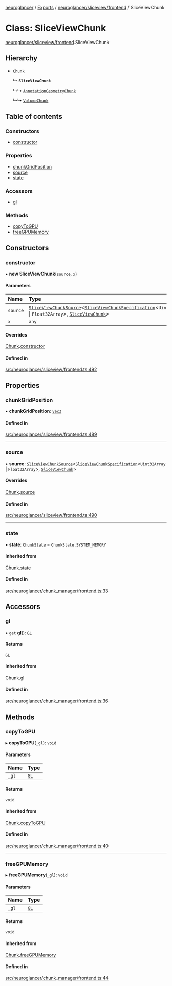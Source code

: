 [neuroglancer](../README.md) / [Exports](../modules.md) / [neuroglancer/sliceview/frontend](../modules/neuroglancer_sliceview_frontend.md) / SliceViewChunk

# Class: SliceViewChunk

[neuroglancer/sliceview/frontend](../modules/neuroglancer_sliceview_frontend.md).SliceViewChunk

## Hierarchy

- [`Chunk`](neuroglancer_chunk_manager_frontend.Chunk.md)

  ↳ **`SliceViewChunk`**

  ↳↳ [`AnnotationGeometryChunk`](neuroglancer_annotation_frontend_source.AnnotationGeometryChunk.md)

  ↳↳ [`VolumeChunk`](neuroglancer_sliceview_volume_frontend.VolumeChunk.md)

## Table of contents

### Constructors

- [constructor](neuroglancer_sliceview_frontend.SliceViewChunk.md#constructor)

### Properties

- [chunkGridPosition](neuroglancer_sliceview_frontend.SliceViewChunk.md#chunkgridposition)
- [source](neuroglancer_sliceview_frontend.SliceViewChunk.md#source)
- [state](neuroglancer_sliceview_frontend.SliceViewChunk.md#state)

### Accessors

- [gl](neuroglancer_sliceview_frontend.SliceViewChunk.md#gl)

### Methods

- [copyToGPU](neuroglancer_sliceview_frontend.SliceViewChunk.md#copytogpu)
- [freeGPUMemory](neuroglancer_sliceview_frontend.SliceViewChunk.md#freegpumemory)

## Constructors

### constructor

• **new SliceViewChunk**(`source`, `x`)

#### Parameters

| Name | Type |
| :------ | :------ |
| `source` | [`SliceViewChunkSource`](neuroglancer_sliceview_frontend.SliceViewChunkSource.md)<[`SliceViewChunkSpecification`](../interfaces/neuroglancer_sliceview_base.SliceViewChunkSpecification.md)<`Uint32Array` \| `Float32Array`\>, [`SliceViewChunk`](neuroglancer_sliceview_frontend.SliceViewChunk.md)\> |
| `x` | `any` |

#### Overrides

[Chunk](neuroglancer_chunk_manager_frontend.Chunk.md).[constructor](neuroglancer_chunk_manager_frontend.Chunk.md#constructor)

#### Defined in

[src/neuroglancer/sliceview/frontend.ts:492](https://github.com/ActiveBrainAtlas2/neuroglancer/blob/91617476/src/neuroglancer/sliceview/frontend.ts#L492)

## Properties

### chunkGridPosition

• **chunkGridPosition**: [`vec3`](neuroglancer_util_geom.vec3.md)

#### Defined in

[src/neuroglancer/sliceview/frontend.ts:489](https://github.com/ActiveBrainAtlas2/neuroglancer/blob/91617476/src/neuroglancer/sliceview/frontend.ts#L489)

___

### source

• **source**: [`SliceViewChunkSource`](neuroglancer_sliceview_frontend.SliceViewChunkSource.md)<[`SliceViewChunkSpecification`](../interfaces/neuroglancer_sliceview_base.SliceViewChunkSpecification.md)<`Uint32Array` \| `Float32Array`\>, [`SliceViewChunk`](neuroglancer_sliceview_frontend.SliceViewChunk.md)\>

#### Overrides

[Chunk](neuroglancer_chunk_manager_frontend.Chunk.md).[source](neuroglancer_chunk_manager_frontend.Chunk.md#source)

#### Defined in

[src/neuroglancer/sliceview/frontend.ts:490](https://github.com/ActiveBrainAtlas2/neuroglancer/blob/91617476/src/neuroglancer/sliceview/frontend.ts#L490)

___

### state

• **state**: [`ChunkState`](../enums/neuroglancer_chunk_manager_base.ChunkState.md) = `ChunkState.SYSTEM_MEMORY`

#### Inherited from

[Chunk](neuroglancer_chunk_manager_frontend.Chunk.md).[state](neuroglancer_chunk_manager_frontend.Chunk.md#state)

#### Defined in

[src/neuroglancer/chunk_manager/frontend.ts:33](https://github.com/ActiveBrainAtlas2/neuroglancer/blob/91617476/src/neuroglancer/chunk_manager/frontend.ts#L33)

## Accessors

### gl

• `get` **gl**(): [`GL`](../interfaces/neuroglancer_webgl_context.GL.md)

#### Returns

[`GL`](../interfaces/neuroglancer_webgl_context.GL.md)

#### Inherited from

Chunk.gl

#### Defined in

[src/neuroglancer/chunk_manager/frontend.ts:36](https://github.com/ActiveBrainAtlas2/neuroglancer/blob/91617476/src/neuroglancer/chunk_manager/frontend.ts#L36)

## Methods

### copyToGPU

▸ **copyToGPU**(`_gl`): `void`

#### Parameters

| Name | Type |
| :------ | :------ |
| `_gl` | [`GL`](../interfaces/neuroglancer_webgl_context.GL.md) |

#### Returns

`void`

#### Inherited from

[Chunk](neuroglancer_chunk_manager_frontend.Chunk.md).[copyToGPU](neuroglancer_chunk_manager_frontend.Chunk.md#copytogpu)

#### Defined in

[src/neuroglancer/chunk_manager/frontend.ts:40](https://github.com/ActiveBrainAtlas2/neuroglancer/blob/91617476/src/neuroglancer/chunk_manager/frontend.ts#L40)

___

### freeGPUMemory

▸ **freeGPUMemory**(`_gl`): `void`

#### Parameters

| Name | Type |
| :------ | :------ |
| `_gl` | [`GL`](../interfaces/neuroglancer_webgl_context.GL.md) |

#### Returns

`void`

#### Inherited from

[Chunk](neuroglancer_chunk_manager_frontend.Chunk.md).[freeGPUMemory](neuroglancer_chunk_manager_frontend.Chunk.md#freegpumemory)

#### Defined in

[src/neuroglancer/chunk_manager/frontend.ts:44](https://github.com/ActiveBrainAtlas2/neuroglancer/blob/91617476/src/neuroglancer/chunk_manager/frontend.ts#L44)
